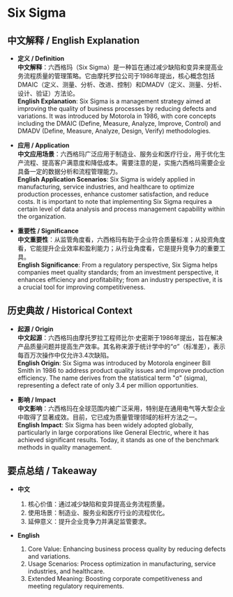 # Six Sigma

## 中文解释 / English Explanation

* **定义 / Definition**  
  **中文解释**：六西格玛（Six Sigma）是一种旨在通过减少缺陷和变异来提高业务流程质量的管理策略。它由摩托罗拉公司于1986年提出，核心概念包括DMAIC（定义、测量、分析、改进、控制）和DMADV（定义、测量、分析、设计、验证）方法论。  
  **English Explanation**: Six Sigma is a management strategy aimed at improving the quality of business processes by reducing defects and variations. It was introduced by Motorola in 1986, with core concepts including the DMAIC (Define, Measure, Analyze, Improve, Control) and DMADV (Define, Measure, Analyze, Design, Verify) methodologies.

* **应用 / Application**  
  **中文应用场景**：六西格玛广泛应用于制造业、服务业和医疗行业，用于优化生产流程、提高客户满意度和降低成本。需要注意的是，实施六西格玛需要企业具备一定的数据分析和流程管理能力。  
  **English Application Scenarios**: Six Sigma is widely applied in manufacturing, service industries, and healthcare to optimize production processes, enhance customer satisfaction, and reduce costs. It is important to note that implementing Six Sigma requires a certain level of data analysis and process management capability within the organization.

* **重要性 / Significance**  
  **中文重要性**：从监管角度看，六西格玛有助于企业符合质量标准；从投资角度看，它能提升企业效率和盈利能力；从行业角度看，它是提升竞争力的重要工具。  
  **English Significance**: From a regulatory perspective, Six Sigma helps companies meet quality standards; from an investment perspective, it enhances efficiency and profitability; from an industry perspective, it is a crucial tool for improving competitiveness.

## 历史典故 / Historical Context

* **起源 / Origin**  
  **中文起源**：六西格玛由摩托罗拉工程师比尔·史密斯于1986年提出，旨在解决产品质量问题并提高生产效率。其名称来源于统计学中的“σ”（标准差），表示每百万次操作中仅允许3.4次缺陷。  
  **English Origin**: Six Sigma was introduced by Motorola engineer Bill Smith in 1986 to address product quality issues and improve production efficiency. The name derives from the statistical term "σ" (sigma), representing a defect rate of only 3.4 per million opportunities.

* **影响 / Impact**  
  **中文影响**：六西格玛在全球范围内被广泛采用，特别是在通用电气等大型企业中取得了显著成效。目前，它已成为质量管理领域的标杆方法之一。  
  **English Impact**: Six Sigma has been widely adopted globally, particularly in large corporations like General Electric, where it has achieved significant results. Today, it stands as one of the benchmark methods in quality management.

## 要点总结 / Takeaway

* **中文**  
  1. 核心价值：通过减少缺陷和变异提高业务流程质量。
  2. 使用场景：制造业、服务业和医疗行业的流程优化。
  3. 延伸意义：提升企业竞争力并满足监管要求。

* **English**  
  1. Core Value: Enhancing business process quality by reducing defects and variations.
  2. Usage Scenarios: Process optimization in manufacturing, service industries, and healthcare.
  3. Extended Meaning: Boosting corporate competitiveness and meeting regulatory requirements.